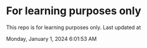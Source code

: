 # For learning purposes only
This repo is for learning purposes only.
Last updated at

Monday, January 1, 2024 6:01:53 AM

